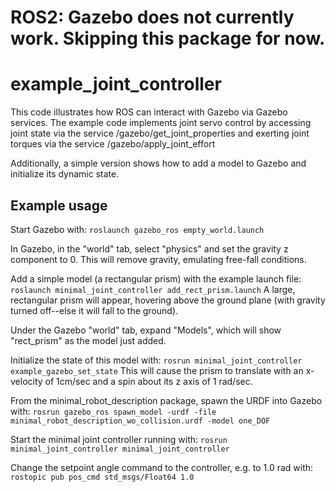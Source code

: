 # ROS2: Gazebo does not currently work.  Skipping this package for now.

# example_joint_controller
This code illustrates how ROS can interact with Gazebo via Gazebo services.
The example code implements joint servo control by accessing joint state via the service
/gazebo/get_joint_properties and exerting joint torques via the service
/gazebo/apply_joint_effort

Additionally, a simple version shows how to add a model to Gazebo and initialize its dynamic state.

## Example usage
Start Gazebo with:
`roslaunch gazebo_ros empty_world.launch`

In Gazebo, in the "world" tab, select "physics" and set the gravity z component to 0.  This will
remove gravity, emulating free-fall conditions.

Add a simple model (a rectangular prism) with the example launch file:
`roslaunch minimal_joint_controller add_rect_prism.launch`
A large, rectangular prism will appear, hovering above the ground plane (with gravity turned off--else it
will fall to the ground).

Under the Gazebo "world" tab, expand "Models", which will show "rect_prism" as the model just added.

Initialize the state of this model with:
`rosrun minimal_joint_controller example_gazebo_set_state`
This will cause the prism to translate with an x-velocity of 1cm/sec and a spin about its z axis of 1 rad/sec.

From the minimal_robot_description package, spawn the URDF into Gazebo with:
`rosrun gazebo_ros spawn_model -urdf -file minimal_robot_description_wo_collision.urdf -model one_DOF`

Start the minimal joint controller running with:
`rosrun minimal_joint_controller minimal_joint_controller`

Change the setpoint angle command to the controller, e.g. to 1.0 rad with:
`rostopic pub pos_cmd std_msgs/Float64 1.0`


    
